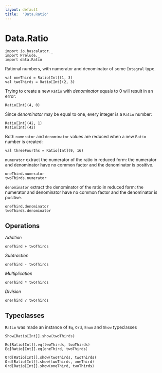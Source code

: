 ```yaml
---
layout: default
title:  "Data.Ratio"
---
```


# Data.Ratio

```tut:silent
import io.hascalator._
import Prelude._
import data.Ratio
```

Rational numbers, with numerator and denominator of some `Integral` type.

```tut
val oneThird = Ratio[Int](1, 3)
val twoThirds = Ratio[Int](2, 3)
```

Trying to create a new `Ratio` with _denominator_ equals to 0 will result
in an error:

```tut:fail
Ratio[Int](4, 0)
```

Since _denominator_ may be equal to one, every integer is a `Ratio` number:

```tut
Ratio[Int](42, 1)
Ratio[Int](42)
```

Both `numerator` and `denominator` values are reduced when a new `Ratio`
number is created:

```tut
val threeFourths = Ratio[Int](9, 16)
```

`numerator` extract the numerator of the ratio in reduced form: the numerator and denominator have no common factor and the denominator is positive.

```tut
oneThird.numerator
twoThirds.numerator
```

`denominator` extract the denominator of the ratio in reduced form: the numerator and denominator have no common factor and the denominator is positive.

```tut
oneThird.denominator
twoThirds.denominator
```

## Operations

*Addition*

```tut
oneThird + twoThirds
```

*Subtraction*

```tut
oneThird - twoThirds
```

*Multiplication*

```tut
oneThird * twoThirds
```

*Division*

```tut
oneThird / twoThirds
```

## Typeclasses

`Ratio` was made an instance of `Eq`, `Ord`, `Enum` and `Show` typeclasses

```tut
Show[Ratio[Int]].show(twoThirds)
```

```tut
Eq[Ratio[Int]].eq(twoThirds, twoThirds)
Eq[Ratio[Int]].eq(oneThird, twoThirds)
```

```tut
Ord[Ratio[Int]].show(twoThirds, twoThirds)
Ord[Ratio[Int]].show(twoThirds, oneThird)
Ord[Ratio[Int]].show(oneThird, twoThirds)
```

